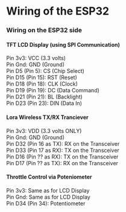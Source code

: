 <h1>Wiring of the ESP32</h1>

### Wiring on the ESP32 side

#### TFT LCD Display (using SPI Communication)
Pin 3v3: VCC (3.3 volts)
<br>Pin Gnd: GND (Ground)
<br>Pin D5 (Pin 5): CS (Chip Select)
<br>Pin D15 (Pin 15): RST (Reset)
<br>Pin D18 (Pin 18): CLK (Clock)
<br>Pin D19 (Pin 19): DC (Data Command)
<br>Pin D21 (Pin 21): BL (Backlight)
<br>Pin D23 (Pin 23): DIN (Data In)

#### Lora Wireless TX/RX Tranciever
Pin 3v3: VDD (3.3 volts ONLY)
<br>Pin Gnd: GND (Ground)
<br>Pin D32 (Pin 16 as TX): RX on the Transceiver
<br>Pin D33 (Pin 17 as RX): TX on the Transceiver
<br>Pin D16 (Pin ?? as RX): TX on the Transceiver
<br>Pin D17 (Pin ?? as TX): RX on the Transceiver

#### Throttle Control via Poteniometer
Pin 3v3: Same as for LCD Display
<br>Pin Gnd: Same as for LCD Display
<br>Pin D34 (Pin 34): Potentiometer
